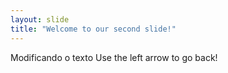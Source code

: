 ```yaml
---
layout: slide
title: "Welcome to our second slide!"
---
```

Modificando o texto
Use the left arrow to go back!

